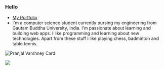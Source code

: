 ### Hello
- [My Portfolio](https://pranjalvarshney.me)
- I'm a computer science student currently pursing my engineering from Gautam Buddha University, India. I'm passionate about learning and building web apps. I like programming and learning about new technologies. Apart from these stuff i like playing chess, badminton and table tennis.

![Pranjal Varshney Card](https://github-readme-stats.vercel.app/api?username=pranjalvarshney&show_icons=true&theme=gotham)

![](https://komarev.com/ghpvc/?username=pranjalvarshney&label=Profile%20views&color=3e9077)
